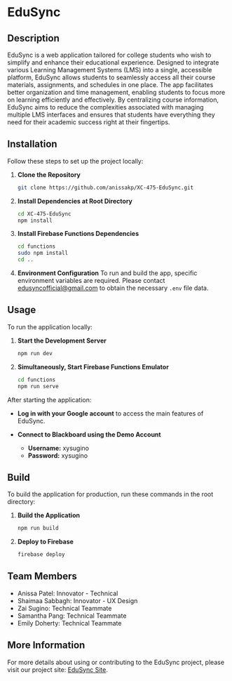# EduSync

## Description
EduSync is a web application tailored for college students who wish to simplify and enhance their educational experience. Designed to integrate various Learning Management Systems (LMS) into a single, accessible platform, EduSync allows students to seamlessly access all their course materials, assignments, and schedules in one place. The app facilitates better organization and time management, enabling students to focus more on learning efficiently and effectively. By centralizing course information, EduSync aims to reduce the complexities associated with managing multiple LMS interfaces and ensures that students have everything they need for their academic success right at their fingertips.

## Installation
Follow these steps to set up the project locally:

1. **Clone the Repository**
   ```bash
   git clone https://github.com/anissakp/XC-475-EduSync.git
   ```

2. **Install Dependencies at Root Directory**
   ```bash
   cd XC-475-EduSync
   npm install
   ```

3. **Install Firebase Functions Dependencies**
   ```bash
   cd functions
   sudo npm install
   cd ..
   ```

4. **Environment Configuration**
   To run and build the app, specific environment variables are required. Please contact edusyncofficial@gmail.com to obtain the necessary `.env` file data.

## Usage
To run the application locally:

1. **Start the Development Server**
   ```bash
   npm run dev
   ```

2. **Simultaneously, Start Firebase Functions Emulator**
   ```bash
   cd functions
   npm run serve
   ```

After starting the application:

- **Log in with your Google account** to access the main features of EduSync.

- **Connect to Blackboard using the Demo Account**
   - **Username:** xysugino
   - **Password:** xysugino

## Build
To build the application for production, run these commands in the root directory: 

1. **Build the Application**
   ```bash
   npm run build
   ```

2. **Deploy to Firebase**
   ```bash
   firebase deploy
   ```

## Team Members
- Anissa Patel: Innovator - Technical
- Shaimaa Sabbagh: Innovator - UX Design
- Zai Sugino: Technical Teammate
- Samantha Pang: Technical Teammate
- Emily Doherty: Technical Teammate

## More Information
For more details about using or contributing to the EduSync project, please visit our project site: [EduSync Site](https://edusync-e6e17.web.app/).
